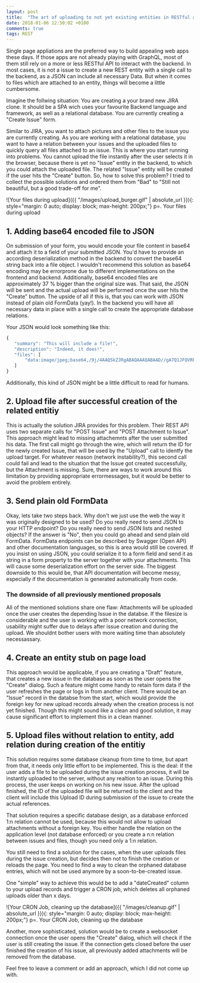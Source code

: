 ```yaml
---
layout: post
title:  "The art of uploading to not yet existing entities in RESTful applications"
date: 2018-01-06 12:50:02 +0100
comments: true
tags: REST 
---
```

Single page appliations are the preferred way to build appealing web apps these days. If those apps are not already playing with GraphQL, most of them still rely on a more or less RESTful API to interact with the backend. In most cases, it is not a issue to create a new REST entity with a single call to the backend, as a JSON can include all necessary Data. But when it comes to files which are attached to an entity, things will become a little cumbersome.

Imagine the follwing situation: You are creating a your brand new JIRA clone. It should be a SPA wich uses your favourite Backend language and framework, as well as a relational database. You are currently creating a "Create Issue" form. 

Similar to JIRA, you want to attach pictures and other files to the issue you are currently creating. As you are working with a relational database, you want to have a relation between your issues and the uploaded files to quickly query all files attached to an issue. This is where you start running into problems. You cannot upload the file instantly after the user selects it in the browser, because there is yet no "Issue" entity in the backend, to which you could attach the uploaded file. The related "Issue" entity will be created if the user hits the "Create" button. So, how to solve this problem? I tried to collect the possible solutions and ordered them from "Bad" to "Still not beautiful, but a good trade-off for me".

![Your files during upload]({{ "/images/upload_burger.gif" | absolute_url }}){: style="margin: 0 auto; display: block; max-height: 200px;"}
p=. Your files during upload

## 1. Adding base64 encoded file to JSON
 On submission of your form, you would encode your file content in base64 and attach it to a field of your submitted JSON. You'd have to provide an according deserialization method in the backend to convert the base64 string back into a file object. I wouldn't recommend this solution as base64 encoding may be errorprone due to different implementations on the frontend and backend. Additionally, base64 encoded files are approximately 37 % bigger than the original size was. That said, the JSON will be sent and the actual upload will be performed once the user hits the "Create" button. The upside of all if this is, that you can work with JSON instead of plain old FormData (yay!). In the backend you will have all necessary data in place with a single call to create the appropriate database relations.

 Your JSON would look something like this:

 ```JavaScript
{
    "summary": "This will include a file!",
    "description": "Indeed, it does!",
    "files": [
        "data:image/jpeg;base64,/9j/4AAQSkZJRgABAQAAAQABAAD//gA7Q1JFQVRPUjogZ2QtanB..."
    ]
}
 ```
 Additionally, this kind of JSON might be a little difficult to read for humans.

## 2. Upload file after successful creation of the related entitiy
This is actually the solution JIRA provides for this problem. Their REST API uses two separate calls for "POST Issue" and "POST Attachment to Issue". This approach might lead to missing attachemnts after the user submitted his data. The first call might go through the wire, which will return the ID for the newly created Issue, that will be used by the "Upload" call to identfy the upload target. For whatever reason (network instability?), this second call could fail and lead to the situation that the Issue got created successfully, but the Attachment is missing. Sure, there are ways to work around this limitation by providing appropriate errormessages, but it would be better to avoid the problem entirely.

## 3. Send plain old FormData
Okay, lets take two steps back. Why don't we just use the web the way it was originally designed to be used? Do you really need to send JSON to your HTTP endpoint? Do you really need to send JSON lists and nested objects? If the answer is "No", then you could go ahead and send plain old FormData. FormData endpoints can be described by Swagger (Open API) and other documentation languages, so this is area would still be covered. If you insist on using JSON, you could serialize it to a form field and send it as string in a form property to the server together with your attachments. This will cause some deserialization effort on the server side. The biggest downside to this would be, that API documentation will become messy, especially if the documentation is generated automatically from code.

### The downside of all previously mentioned proposals
All of the mentioned solutions share one flaw: Attachments will be uploaded once the user creates the depending Issue in the databse. If the filesize is considerable and the user is working with a poor network connection, usability might suffer due to delays after issue creation and during the upload. We shouldnt bother users with more waiting time than absolutely necessassary.

## 4. Create an entity stub on page load
This approach would be applicable, if you are creating a "Draft" feature, that creates a new issue in the database as soon as the user opens the "Create" dialog. Such a feature might come handy to retain form data if the user refreshes the page or logs in from another client. There would be an "Issue" record in the databse from the start, which would provide the foreign key for new upload records already when the creation process is not yet finished. Though this might sound like a clean and good solution, it may cause significant effort to implement this in a clean manner.

## 5. Upload files without relation to entity, add relation during creation of the entitiy
This solution requires some database cleanup from time to time, but apart from that, it needs only little effort to be implemented. This is the deal: If the user adds a file to be uploaded during the issue creation process, it will be instantly uploaded to the server, without any realtion to an issue. During this process, the user keeps on working on his new issue. After the upload finished, the ID of the uploaded file will be returned to the client and the client will include this Upload ID during submission of the issue to create the actual references. 

That solution requires a specific database design, as a database enforced 1:n relation cannot be used, because this would not allow to upload attachments without a foreign key. You either handle the relation on the application level (not database enforced) or you create a n:n relation between issues and files, though you need only a 1:n relation.

You still need to find a solution for the cases, when the user uploads files during the issue creation, but decides then not to finish the creation or reloads the page. You need to find a way to clean the orphaned database entries, which will not be used anymore by a soon-to-be-created issue. 

One "simple" way to achieve this would be to add a "dateCreated" column to your upload records and trigger a CRON job, which deletes all orphaned uploads older than x days. 

![Your CRON Job, cleaning up the database]({{ "/images/cleanup.gif" | absolute_url }}){: style="margin: 0 auto; display: block; max-height: 200px;"}
p=. Your CRON Job, cleaning up the database


Another, more sophisticated, solution would be to create a websocket connection once the user opens the "Create" dialog, which will check if the user is still creating the issue. If the connection gets closed before the user finished the creation of his issue, all previously added attachments will be removed from the database.


Feel free to leave a comment or add an approach, which I did not come up with. 